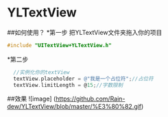 # YLTextView
##如何使用？
*第一步
  把YLTextView文件夹拖入你的项目
```Objective-C
#include "UITextView+YLTextView.h"
```
  *第二步
  ```Objective-C
    //实例化你的textView
    textView.placeholder = @"我是一个占位符";//占位符
    textView.limitLength = @15;//字数限制

  ```
##效果
![image] (https://github.com/Rain-dew/YLTextView/blob/master/%E3%80%82.gif)

